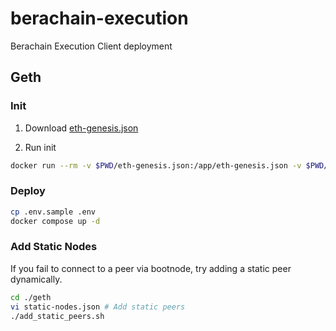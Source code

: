 # berachain-execution
Berachain Execution Client deployment

## Geth

### Init

1. Download [eth-genesis.json](https://github.com/berachain/beacon-kit/blob/main/testing/networks/80084/eth-genesis.json)

2. Run init

```bash
docker run --rm -v $PWD/eth-genesis.json:/app/eth-genesis.json -v $PWD/data:/data ethereum/client-go init --datadir /data/geth /app/eth-genesis.json
```

### Deploy

```bash
cp .env.sample .env
docker compose up -d
```

### Add Static Nodes
If you fail to connect to a peer via bootnode, try adding a static peer dynamically.

```bash
cd ./geth
vi static-nodes.json # Add static peers
./add_static_peers.sh
```